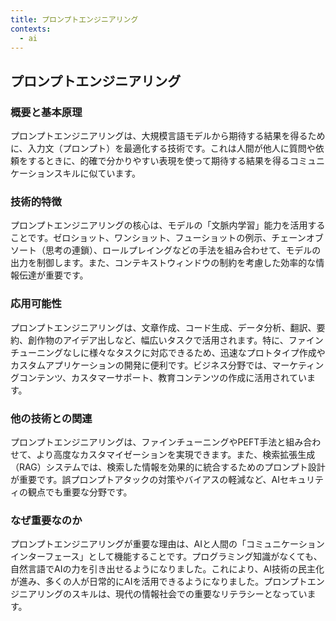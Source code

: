 ```yaml
---
title: プロンプトエンジニアリング
contexts:
  - ai
---
```


## プロンプトエンジニアリング

<Context name="ai">

### 概要と基本原理
プロンプトエンジニアリングは、大規模言語モデルから期待する結果を得るために、入力文（プロンプト）を最適化する技術です。これは人間が他人に質問や依頼をするときに、的確で分かりやすい表現を使って期待する結果を得るコミュニケーションスキルに似ています。

### 技術的特徴
プロンプトエンジニアリングの核心は、モデルの「文脈内学習」能力を活用することです。ゼロショット、ワンショット、フューショットの例示、チェーンオブソート（思考の連鎖）、ロールプレイングなどの手法を組み合わせて、モデルの出力を制御します。また、コンテキストウィンドウの制約を考慮した効率的な情報伝達が重要です。

### 応用可能性
プロンプトエンジニアリングは、文章作成、コード生成、データ分析、翻訳、要約、創作物のアイデア出しなど、幅広いタスクで活用されます。特に、ファインチューニングなしに様々なタスクに対応できるため、迅速なプロトタイプ作成やカスタムアプリケーションの開発に便利です。ビジネス分野では、マーケティングコンテンツ、カスタマーサポート、教育コンテンツの作成に活用されています。

### 他の技術との関連
プロンプトエンジニアリングは、ファインチューニングやPEFT手法と組み合わせて、より高度なカスタマイゼーションを実現できます。また、検索拡張生成（RAG）システムでは、検索した情報を効果的に統合するためのプロンプト設計が重要です。誤プロンプトアタックの対策やバイアスの軽減など、AIセキュリティの観点でも重要な分野です。

### なぜ重要なのか
プロンプトエンジニアリングが重要な理由は、AIと人間の「コミュニケーションインターフェース」として機能することです。プログラミング知識がなくても、自然言語でAIの力を引き出せるようになりました。これにより、AI技術の民主化が進み、多くの人が日常的にAIを活用できるようになりました。プロンプトエンジニアリングのスキルは、現代の情報社会での重要なリテラシーとなっています。

</Context>

